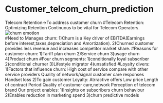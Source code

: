 # Customer_telcom_churn_prediction
Telecom Retention->To address customer churn
#Telecom Retention:
    Optimizing Retention Continuous to be vital for Telecom Operators.
![churn emotion](https://user-images.githubusercontent.com/88984371/181052156-147df717-812a-42e6-a4a0-c7b60bc46a39.png)   
#Need to Manages churn:
    1)Churn is a Key driver of EBITDA(Earnings before interest,taxes,depreciation and Amortization).
    2)Churned customer provides less revenue and increases competitor market share.
#Reasons for customer churn:
    1)Tariff plan churn
    2)Service churn
    3)usage churn
    4)Product churn
#Four churn segments:
    1)conditionally loyal subscriber
    2)conditional churner
    3)Lifestyle migrator
    4)unsatisfied
#Loyalty divers:
1)Factors that influence churn:
    High cost of service compare with other service providers
    Quality of network/signal
    customer care responses
    Handset loss
2)To gain customer Loyalty:
    Atrractive offers
    Low price
    Length of contract Period
    Quality of customer care,network
    Perception of telecom brand
Our project enables:
    1)Insights on subscribers churn behaviour
    2)Enables reduction in marketing spend 
    3)churn predictive models
